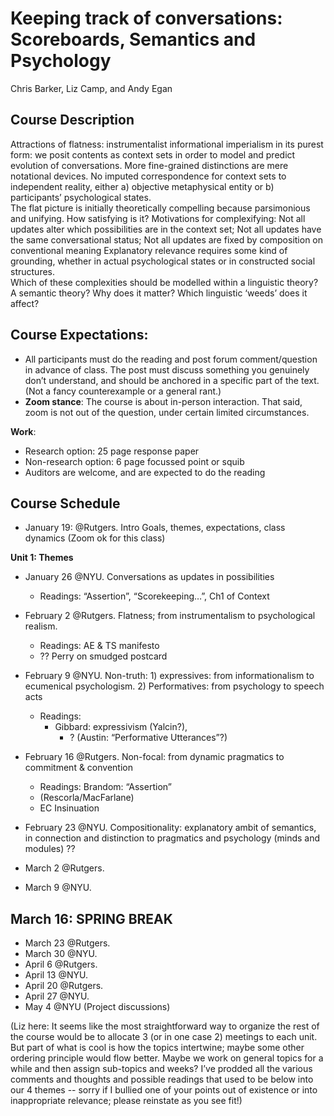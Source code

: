 # Keeping track of conversations: Scoreboards, Semantics and Psychology

Chris Barker, Liz Camp, and Andy Egan

## Course Description

Attractions of flatness: instrumentalist informational imperialism in its purest form: we posit contents as context sets in order to model and predict evolution of conversations. More fine-grained distinctions are mere notational devices. No imputed correspondence for context sets to independent reality, either a) objective metaphysical entity or b) participants’ psychological states.  
The flat picture is initially theoretically compelling because parsimonious and unifying. How satisfying is it? Motivations for complexifying: 
Not all updates alter which possibilities are in the context set; 
Not all updates have the same conversational status;
Not all updates are fixed by composition on conventional meaning 
Explanatory relevance requires some kind of grounding, whether in actual psychological states or in constructed social structures.  
	Which of these complexities should be modelled within a linguistic theory?  A semantic theory? Why does it matter?  Which linguistic ‘weeds’ does it affect? 

## Course Expectations: 
* All participants must do the reading and post forum comment/question in advance of class. The post must discuss something you genuinely don’t understand, and should be anchored in a specific part of the text. (Not a fancy counterexample or a general rant.)
* **Zoom stance**: The course is about in-person interaction. That said, zoom is not out of the question, under certain limited circumstances.

**Work**: 
* Research option: 25 page response paper
* Non-research option: 6 page focussed point or squib
* Auditors are welcome, and are expected to do the reading

## Course Schedule
* January 19: @Rutgers. Intro 
  Goals, themes, expectations, class dynamics (Zoom ok for this class)

**Unit 1: Themes**
* January 26 @NYU. Conversations as updates in possibilities
  * Readings: “Assertion”, “Scorekeeping…”, Ch1 of Context
* February 2 @Rutgers. Flatness; from instrumentalism to psychological realism. 
  * Readings: AE & TS manifesto
  * ?? Perry on smudged postcard 
* February 9 @NYU. Non-truth: 1) expressives: from informationalism to ecumenical psychologism. 2) Performatives: from psychology to speech acts 
  * Readings: 
    * Gibbard: expressivism (Yalcin?),
		* ? (Austin: “Performative Utterances”?)
* February 16 @Rutgers. Non-focal: from dynamic pragmatics to commitment & convention  
  * Readings: Brandom: “Assertion” 
  * (Rescorla/MacFarlane)
  * EC Insinuation
* February 23 @NYU. Compositionality: explanatory ambit of semantics, in connection and distinction to pragmatics and psychology (minds and modules)
	?? 

* March 2 @Rutgers.
* March 9 @NYU.

## March 16: SPRING BREAK

* March 23 @Rutgers.
* March 30 @NYU.
* April 6 @Rutgers.
* April 13 @NYU.
* April 20 @Rutgers.
* April 27 @NYU.
* May 4 @NYU (Project discussions)

(Liz here: It seems like the most straightforward way to organize the rest of the course would be to allocate 3 (or in one case 2) meetings to each unit. But part of what is cool is how the topics intertwine; maybe some other ordering principle would flow better. Maybe we work on general topics for a while and then assign sub-topics and weeks?  I’ve prodded all the various comments and thoughts and possible readings that used to be below into our 4 themes -- sorry if I bullied one of your points out of existence or into inappropriate relevance; please reinstate as you see fit!) 


